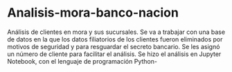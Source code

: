 # Analisis-mora-banco-nacion
  Análisis de clientes en mora y sus sucursales. Se va a trabajar con una base de datos en la que los datos filiatorios de los clientes  fueron eliminados por motivos de seguridad y para resguardar el secreto bancario. Se les asignó un número de cliente para facilitar el análisis.
  Se hizo el análisis en Jupyter Notebook, con el lenguaje de programación Python-
